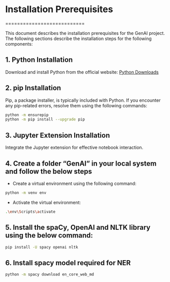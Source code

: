 # Installation Prerequisites
===========================

This document describes the installation prerequisites for the GenAI project. The following sections describe the installation steps for the following components:

## 1. Python Installation

Download and install Python from the official website: [Python Downloads](https://www.python.org/downloads/)

## 2. pip Installation

Pip, a package installer, is typically included with Python. If you encounter any pip-related errors, resolve them using the following commands:
```bash
python -m ensurepip
python -m pip install --upgrade pip
```

## 3. Jupyter Extension Installation

Integrate the Jupyter extension for effective notebook interaction.

## 4. Create a folder “GenAI” in your local system and follow the below steps

* Create a virtual environment using the following command:
```bash
python -m venv env
```
* Activate the virtual environment:
```bash
.\env\Scripts\activate
```

## 5. Install the spaCy, OpenAI  and NLTK library using the below command:

```bash
pip install -U spacy openai nltk
```

## 6. Install spacy model required for NER

```bash
python -m spacy download en_core_web_md
```
